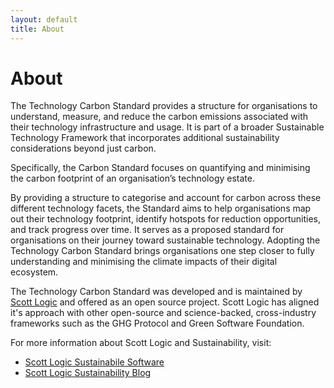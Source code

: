 ```yaml
---
layout: default
title: About
---
```


# About

The Technology Carbon Standard provides a structure for organisations to understand, measure, and reduce the carbon emissions associated with their technology infrastructure and usage. It is part of a broader Sustainable Technology Framework that incorporates additional sustainability considerations beyond just carbon.

Specifically, the Carbon Standard focuses on quantifying and minimising the carbon footprint of an organisation’s technology estate.

By providing a structure to categorise and account for carbon across these different technology facets, the Standard aims to help organisations map out their technology footprint, identify hotspots for reduction opportunities, and track progress over time. It serves as a proposed standard for organisations on their journey toward sustainable technology. Adopting the Technology Carbon Standard brings organisations one step closer to fully understanding and minimising the climate impacts of their digital ecosystem.

The Technology Carbon Standard was developed and is maintained by [Scott Logic](https://www.scottlogic.com) and offered as an open source project. Scott Logic has aligned it's approach with other open-source and science-backed, cross-industry frameworks such as the GHG Protocol and Green Software Foundation.

For more information about Scott Logic and Sustainability, visit:
- [Scott Logic Sustainabile Software](https://www.scottlogic.com/what-we-do/sustainable-software)
- [Scott Logic Sustainability Blog](https://blog.scottlogic.com/category/sustainability.html)


